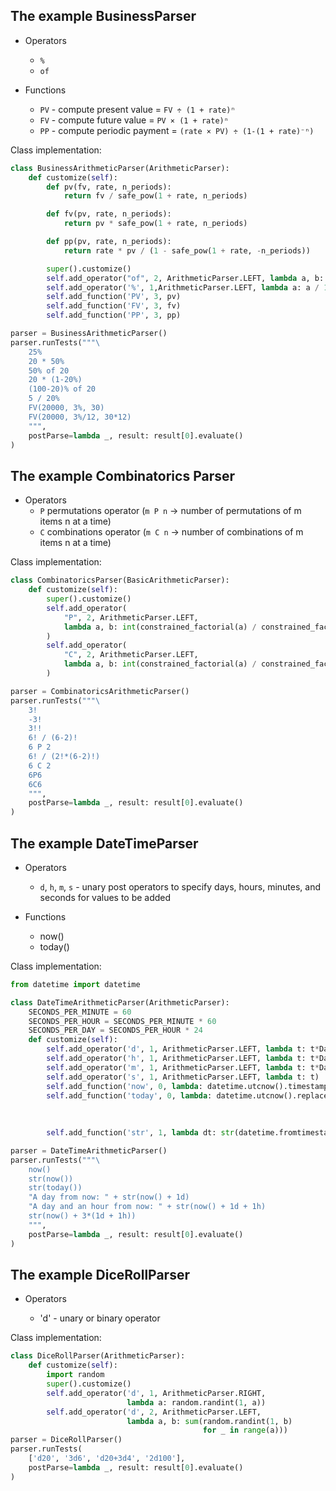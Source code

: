 ## The example BusinessParser

- Operators
  - `%`
  - `of`

- Functions
  - `PV` - compute present value = `FV ÷ (1 + rate)ⁿ`
  - `FV` - compute future value = `PV × (1 + rate)ⁿ`
  - `PP` - compute periodic payment = `(rate × PV) ÷ (1-(1 + rate)⁻ⁿ)`

Class implementation:

```python
class BusinessArithmeticParser(ArithmeticParser):
    def customize(self):
        def pv(fv, rate, n_periods):
            return fv / safe_pow(1 + rate, n_periods)

        def fv(pv, rate, n_periods):
            return pv * safe_pow(1 + rate, n_periods)

        def pp(pv, rate, n_periods):
            return rate * pv / (1 - safe_pow(1 + rate, -n_periods))

        super().customize()
        self.add_operator("of", 2, ArithmeticParser.LEFT, lambda a, b: a * b)
        self.add_operator('%', 1,ArithmeticParser.LEFT, lambda a: a / 100)
        self.add_function('PV', 3, pv)
        self.add_function('FV', 3, fv)
        self.add_function('PP', 3, pp)

parser = BusinessArithmeticParser()
parser.runTests("""\
    25%
    20 * 50%
    50% of 20
    20 * (1-20%)
    (100-20)% of 20
    5 / 20%
    FV(20000, 3%, 30)
    FV(20000, 3%/12, 30*12)
    """,
    postParse=lambda _, result: result[0].evaluate()
)
```

## The example Combinatorics Parser

- Operators
  - `P` permutations operator (`m P n` -> number of permutations of m items n at a time)
  - `C` combinations operator (`m C n` -> number of combinations of m items n at a time)

Class implementation:

```python
class CombinatoricsParser(BasicArithmeticParser):
    def customize(self):
        super().customize()
        self.add_operator(
            "P", 2, ArithmeticParser.LEFT,
            lambda a, b: int(constrained_factorial(a) / constrained_factorial(a - b))
        )
        self.add_operator(
            "C", 2, ArithmeticParser.LEFT,
            lambda a, b: int(constrained_factorial(a) / constrained_factorial(b) / constrained_factorial(a - b))
        )

parser = CombinatoricsArithmeticParser()
parser.runTests("""\
    3!
    -3!
    3!!
    6! / (6-2)!
    6 P 2
    6! / (2!*(6-2)!)
    6 C 2
    6P6
    6C6
    """,
    postParse=lambda _, result: result[0].evaluate()
)
```

## The example DateTimeParser

- Operators

  - `d`, `h`, `m`, `s` - unary post operators to specify days, hours, minutes, and seconds
    for values to be added

- Functions

  - now()
  - today()
  

Class implementation:

```python
from datetime import datetime

class DateTimeArithmeticParser(ArithmeticParser):
    SECONDS_PER_MINUTE = 60
    SECONDS_PER_HOUR = SECONDS_PER_MINUTE * 60
    SECONDS_PER_DAY = SECONDS_PER_HOUR * 24
    def customize(self):
        self.add_operator('d', 1, ArithmeticParser.LEFT, lambda t: t*DateTimeArithmeticParser.SECONDS_PER_DAY)
        self.add_operator('h', 1, ArithmeticParser.LEFT, lambda t: t*DateTimeArithmeticParser.SECONDS_PER_HOUR)
        self.add_operator('m', 1, ArithmeticParser.LEFT, lambda t: t*DateTimeArithmeticParser.SECONDS_PER_MINUTE)
        self.add_operator('s', 1, ArithmeticParser.LEFT, lambda t: t)
        self.add_function('now', 0, lambda: datetime.utcnow().timestamp())
        self.add_function('today', 0, lambda: datetime.utcnow().replace(hour=0,
                                                                        minute=0,
                                                                        second=0,
                                                                        microsecond=0).timestamp())
        self.add_function('str', 1, lambda dt: str(datetime.fromtimestamp(dt)))

parser = DateTimeArithmeticParser()
parser.runTests("""\
    now()
    str(now())
    str(today())
    "A day from now: " + str(now() + 1d)
    "A day and an hour from now: " + str(now() + 1d + 1h)
    str(now() + 3*(1d + 1h))
    """,
    postParse=lambda _, result: result[0].evaluate()
)
```

## The example DiceRollParser

- Operators

  - 'd' - unary or binary operator

Class implementation:

```python
class DiceRollParser(ArithmeticParser):
    def customize(self):
        import random
        super().customize()
        self.add_operator('d', 1, ArithmeticParser.RIGHT,
                          lambda a: random.randint(1, a))
        self.add_operator('d', 2, ArithmeticParser.LEFT,
                          lambda a, b: sum(random.randint(1, b)
                                           for _ in range(a)))
parser = DiceRollParser()
parser.runTests(
    ['d20', '3d6', 'd20+3d4', '2d100'],
    postParse=lambda _, result: result[0].evaluate()
)
```
